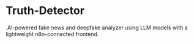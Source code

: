 # Truth-Detector
.AI-powered fake news and deepfake analyzer using LLM models with a lightweight n8n-connected frontend.
